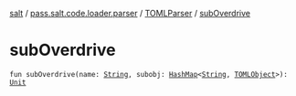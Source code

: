 [salt](../../index.md) / [pass.salt.code.loader.parser](../index.md) / [TOMLParser](index.md) / [subOverdrive](./sub-overdrive.md)

# subOverdrive

`fun subOverdrive(name: `[`String`](https://kotlinlang.org/api/latest/jvm/stdlib/kotlin/-string/index.html)`, subobj: `[`HashMap`](https://kotlinlang.org/api/latest/jvm/stdlib/kotlin.collections/-hash-map/index.html)`<`[`String`](https://kotlinlang.org/api/latest/jvm/stdlib/kotlin/-string/index.html)`, `[`TOMLObject`](../-t-o-m-l-object/index.md)`>): `[`Unit`](https://kotlinlang.org/api/latest/jvm/stdlib/kotlin/-unit/index.html)